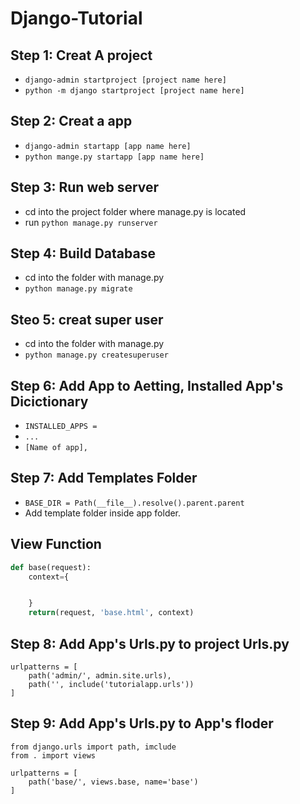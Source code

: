 # Django-Tutorial

## Step 1: Creat A project
- `django-admin startproject [project name here]`
- `python -m django startproject [project name here]`

## Step 2: Creat a app
- `django-admin startapp [app name here]`
- `python mange.py startapp [app name here]`

## Step 3: Run web server
- cd into the project folder where manage.py is located
- run `python manage.py runserver`

## Step 4: Build Database
- cd into the folder with manage.py
- `python manage.py migrate`

## Steo 5: creat super user
- cd into the folder with manage.py
- `python manage.py createsuperuser`

## Step 6: Add App to Aetting, Installed App's Dicictionary
- `INSTALLED_APPS =`
- `...`
- `[Name of app],`

## Step 7: Add Templates Folder
- `BASE_DIR = Path(__file__).resolve().parent.parent`
- Add template folder inside app folder.

## View Function
```python
def base(request):
    context={


    }
    return(request, 'base.html', context)
```
## Step 8: Add App's Urls.py to project Urls.py
```
urlpatterns = [
    path('admin/', admin.site.urls),
    path('', include('tutorialapp.urls'))
]
```

## Step 9: Add App's Urls.py to App's floder
```
from django.urls import path, imclude
from . import views

urlpatterns = [
    path('base/', views.base, name='base')
]
```
